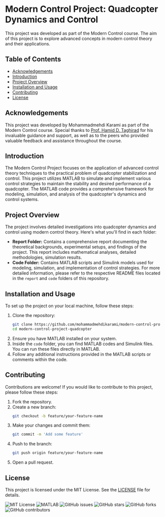 # Modern Control Project: Quadcopter Dynamics and Control
This project was developed as part of the Modern Control course. The aim of this project is to explore advanced concepts in modern control theory and their applications.

## Table of Contents
- [Acknowledgements](#acknowledgements)
- [Introduction](#introduction)
- [Project Overview](#project-overview)
- [Installation and Usage](#installation-and-usage)
- [Contributing](#contributing)
- [License](#license)

## Acknowledgements
This project was developed by Mohammadmehdi Karami as part of the Modern Control course. Special thanks to [Prof. Hamid D. Taghirad](https://aras.kntu.ac.ir/taghirad/) for his invaluable guidance and support, as well as to the peers who provided valuable feedback and assistance throughout the course.

## Introduction
The Modern Control Project focuses on the application of advanced control theory techniques to the practical problem of quadcopter stabilization and control. This project utilizes MATLAB to simulate and implement various control strategies to maintain the stability and desired performance of a quadcopter. The MATLAB code provides a comprehensive framework for modeling, simulation, and analysis of the quadcopter's dynamics and control systems.

## Project Overview
The project involves detailed investigations into quadcopter dynamics and control using modern control theory. Here's what you'll find in each folder:
- **Report Folder:** Contains a comprehensive report documenting the theoretical backgrounds, experimental setups, and findings of the project. This report includes mathematical analyses, detailed methodologies, simulation results.
- **Code Folder:** Contains MATLAB scripts and Simulink models used for modeling, simulation, and implementation of control strategies.
For more detailed information, please refer to the respective README files located in the `report` and `code` folders of this repository.

## Installation and Usage
To set up the project on your local machine, follow these steps:
1. Clone the repository:
    ```sh
    git clone https://github.com/mohammadmehdikarami/modern-control-project-quadcopter.git
    cd modern-control-project-quadcopter
    ```
2. Ensure you have MATLAB installed on your system.
3. Inside the `code` folder, you can find MATLAB codes and Simulink files. You can run these files directly in MATLAB.
4. Follow any additional instructions provided in the MATLAB scripts or comments within the code.

## Contributing
Contributions are welcome! If you would like to contribute to this project, please follow these steps:
1. Fork the repository.
2. Create a new branch:
    ```sh
    git checkout -b feature/your-feature-name
    ```
3. Make your changes and commit them:
    ```sh
    git commit -m 'Add some feature'
    ```
4. Push to the branch:
    ```sh
    git push origin feature/your-feature-name
    ```
5. Open a pull request.

## License
This project is licensed under the MIT License. See the [LICENSE](LICENSE) file for details.

![MIT License](https://img.shields.io/badge/License-MIT-blue.svg)
![MATLAB](https://img.shields.io/badge/MATLAB-Supported-orange)
![GitHub issues](https://img.shields.io/github/issues/mohammadmehdikarami/modern-control-project-quadcopter)
![GitHub stars](https://img.shields.io/github/stars/mohammadmehdikarami/modern-control-project-quadcopter?style=social)
![GitHub forks](https://img.shields.io/github/forks/mohammadmehdikarami/modern-control-project-quadcopter?style=social)
![GitHub contributors](https://img.shields.io/github/contributors/mohammadmehdikarami/modern-control-project-quadcopter)
